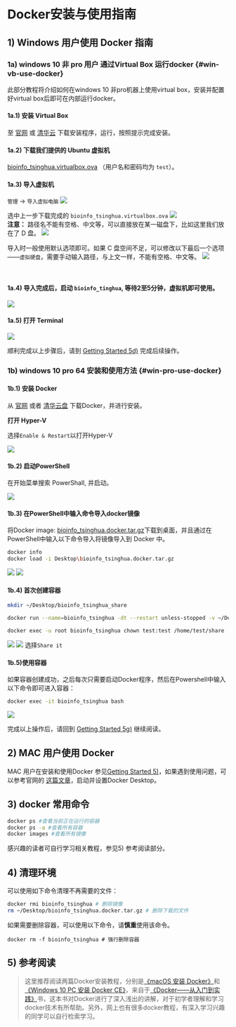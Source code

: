 # Docker安装与使用指南

## 1) Windows 用户使用 Docker 指南

### 1a) windows 10 非 pro 用户 通过Virtual Box 运行docker {#win-vb-use-docker}

此部分教程将介绍如何在windows 10 非pro机器上使用virtual box，安装并配置好virtual box后即可在内部运行docker。

#### 1a.1) 安装 Virtual Box

至 [官网](https://www.virtualbox.org/wiki/Downloads) 或 [清华云](https://cloud.tsinghua.edu.cn/f/89c75b51b5bd423aa92b/) 下载安装程序，运行，按照提示完成安装。

#### 1a.2) 下载我们提供的 Ubuntu 虚拟机
[bioinfo_tsinghua.virtualbox.ova](https://cloud.tsinghua.edu.cn/f/c91ec26fc5774303a5df/) （用户名和密码均为 `test`）。

#### 1a.3) 导入虚拟机

`管理` -> `导入虚拟电脑`
![](../.gitbook/assets/VM-1.png)

选中上一步下载完成的 `bioinfo_tsinghua.virtualbox.ova`
![](../.gitbook/assets/VM-2.png)
<br>
**注意：** 路径名不能有空格、中文等，可以直接放在某一磁盘下，比如这里我们放在了 D 盘。
![](../.gitbook/assets/VM-3.png)

导入时一般使用默认选项即可。如果 C 盘空间不足，可以修改以下最后一个选项——`虚拟硬盘`，需要手动输入路径，与上文一样，不能有空格、中文等。
![](../.gitbook/assets/VM-4.png)

<br>

#### 1a.4) 导入完成后，启动 `bioinfo_tinghua`, 等待2至5分钟，虚拟机即可使用。

![](../.gitbook/assets/VM-5.png)

#### 1a.5) 打开 Terminal

![](../.gitbook/assets/ubuntu-terminal.gif)

顺利完成以上步骤后，请到 [Getting Started 5d)](../getting-started.md#load-image) 完成后续操作。



### 1b) windows 10 pro 64 安装和使用方法 {#win-pro-use-docker}

#### 1b.1) 安装 Docker
从 [官网](https://store.docker.com/editions/community/docker-ce-desktop-windows) 或者 [清华云盘](https://cloud.tsinghua.edu.cn/f/a28251b47d0e471a8d8f/) 下载Docker，并进行安装。

**打开 Hyper-V**

选择`Enable & Restart`以打开Hyper-V

![](../.gitbook/assets/win_docker5.png)

#### 1b.2) 启动PowerShell
在开始菜单搜索 PowerShall, 并启动。

![](../.gitbook/assets/win_docker6.png)

#### 1b.3) 在PowerShell中输入命令导入docker镜像
将Docker image: [bioinfo_tsinghua.docker.tar.gz](https://cloud.tsinghua.edu.cn/f/b8dcdfa425ba4880b4f3/)下载到桌面，并且通过在PowerShell中输入以下命令导入将镜像导入到 Docker 中。

```sh
docker info
docker load -i Desktop\bioinfo_tsinghua.docker.tar.gz
```

![](../.gitbook/assets/win_docker7.png)
![](../.gitbook/assets/win_docker8.png)

#### 1b.4) 首次创建容器

```sh
mkdir ~/Desktop/bioinfo_tsinghua_share

docker run --name=bioinfo_tsinghua -dt --restart unless-stopped -v ~/Desktop/bioinfo_tsinghua_share:/home/test/share bioinfo_tsinghua

docker exec -u root bioinfo_tsinghua chown test:test /home/test/share
```

![](../.gitbook/assets/win_docker9.png)
![](../.gitbook/assets/win_docker10.png)
选择`Share it`

#### 1b.5)使用容器
如果容器创建成功，之后每次只需要启动Docker程序，然后在Powershell中输入以下命令即可进入容器：

```sh
docker exec -it bioinfo_tsinghua bash
```

![](../.gitbook/assets/win_docker11.png)



完成以上操作后，请回到 [Getting Started 5g)](../getting-started.md#recover-container) 继续阅读。


## 2) MAC 用户使用 Docker 

MAC 用户在安装和使用Docker 参见[Getting Started 5)](https://lulab.gitbooks.io/teaching/getting-started.html)，如果遇到使用问题，可以参考官网的 [这篇文章](https://docs.docker.com/docker-for-mac/)，启动并设置Docker Desktop。


<!--

## 3) 容器共享主机文件夹

![](https://blobscdn.gitbook.com/v0/b/gitbook-28427.appspot.com/o/assets%2F-LKVqnYQRAUMNxYIv37L%2F-LL8EsLuKx_pfq1os-gu%2F-LL8MwFb4pWLhbpyg4yk%2Fdocker%20guazai.png?alt=media&token=10aa8057-085e-46ac-a65c-14c854be1251)

上图所示的命令是新建 名为 bioinfo_tsinghua 的容器，并将该容器中的 `～/share` 路径挂载到mac主机桌面上的 `bioinfo_tsinghua_share` 文件夹中。

![](https://blobscdn.gitbook.com/v0/b/gitbook-28427.appspot.com/o/assets%2F-LKVqnYQRAUMNxYIv37L%2F-LL8EsLuKx_pfq1os-gu%2F-LL8S9iBryidWsDkFnpf%2Fimage.png?alt=media&token=f92da308-1b53-419b-b456-81522f294bbf)

-->



## 3) docker 常用命令

```bash
docker ps #查看当前正在运行的容器
docker ps -a #查看所有容器
docker images #查看所有镜像
```

感兴趣的读者可自行学习相关教程，参见5) 参考阅读部分。

## 4) 清理环境

可以使用如下命令清理不再需要的文件：

```bash
docker rmi bioinfo_tsinghua # 删除镜像
rm ~/Desktop/bioinfo_tsinghua.docker.tar.gz # 删除下载的文件
```

如果需要删除容器，可以使用以下命令，请**慎重**使用该命令。

```
docker rm -f bioinfo_tsinghua # 强行删除容器
```

## 5) 参考阅读

> 这里推荐阅读两篇Docker安装教程，分别是[《macOS 安装 Docker》](https://yeasy.gitbooks.io/docker_practice/install/mac.html)和[《Windows 10 PC 安装 Docker CE》](https://yeasy.gitbooks.io/docker_practice/install/windows.html)，来自于[《Docker——从入门到实践》](https://legacy.gitbook.com/book/yeasy/docker_practice/details)书，这本书对Docker进行了深入浅出的讲解，对于初学者理解和学习docker技术有所帮助。另外，网上也有很多docker教程，有深入学习兴趣的同学可以自行检索学习。


